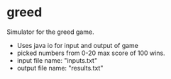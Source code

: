 # greed

Simulator for the greed game.

- Uses java io for input and output of game
- picked numbers from 0-20 max score of 100 wins.
- input file name: "inputs.txt"
- output file name: "results.txt"

